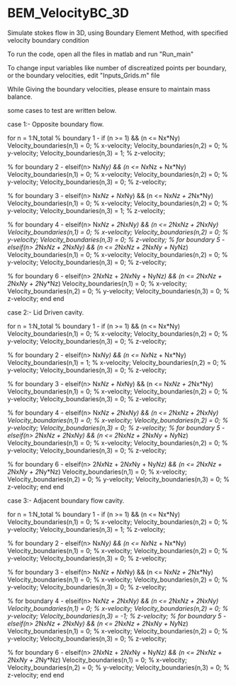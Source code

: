 # BEM_VelocityBC_3D
Simulate stokes flow in 3D, using Boundary Element Method, with specified velocity boundary condition

To run the code, open all the files in matlab and run "Run_main"

To change input variables like number of discreatized points per boundary, or the boundary velocities, edit "Inputs_Grids.m" file

While Giving the boundary velocities, please ensure to maintain mass balance.

some cases to test are written below.


case 1:- Opposite boundary flow.


for n = 1:N_total
% boundary 1 - 
if (n >= 1) && (n <= Nx*Ny)
    Velocity_boundaries(n,1) = 0; % x-velocity;
    Velocity_boundaries(n,2) = 0; % y-velocity;
    Velocity_boundaries(n,3) = 1; % z-velocity;

% for boundary 2 -
elseif(n> Nx*Ny) && (n <= Nx*Nz + Nx*Ny)
    Velocity_boundaries(n,1) = 0; % x-velocity;
    Velocity_boundaries(n,2) = 0; % y-velocity;
    Velocity_boundaries(n,3) = 0; % z-velocity;

% for boundary 3 -
elseif(n> Nx*Nz + Nx*Ny) && (n <= Nx*Nz + 2*Nx*Ny)
    Velocity_boundaries(n,1) = 0; % x-velocity;
    Velocity_boundaries(n,2) = 0; % y-velocity;
    Velocity_boundaries(n,3) = 1; % z-velocity;

% for boundary 4 -
elseif(n> Nx*Nz + 2*Nx*Ny) && (n <= 2*Nx*Nz + 2*Nx*Ny)
    Velocity_boundaries(n,1) = 0; % x-velocity;
    Velocity_boundaries(n,2) = 0; % y-velocity;
    Velocity_boundaries(n,3) = 0; % z-velocity;
% for boundary 5 -
elseif(n> 2*Nx*Nz + 2*Nx*Ny) && (n <= 2*Nx*Nz + 2*Nx*Ny + Ny*Nz)
    Velocity_boundaries(n,1) = 0; % x-velocity;
    Velocity_boundaries(n,2) = 0; % y-velocity;
    Velocity_boundaries(n,3) = 0; % z-velocity;

% for boundary 6 -
elseif(n> 2*Nx*Nz + 2*Nx*Ny + Ny*Nz) && (n <= 2*Nx*Nz + 2*Nx*Ny + 2*Ny*Nz)
    Velocity_boundaries(n,1) = 0; % x-velocity;
    Velocity_boundaries(n,2) = 0; % y-velocity;
    Velocity_boundaries(n,3) = 0; % z-velocity;
end
end


case 2:- Lid Driven cavity.


for n = 1:N_total
% boundary 1 - 
if (n >= 1) && (n <= Nx*Ny)
    Velocity_boundaries(n,1) = 0; % x-velocity;
    Velocity_boundaries(n,2) = 0; % y-velocity;
    Velocity_boundaries(n,3) = 0; % z-velocity;

% for boundary 2 -
elseif(n> Nx*Ny) && (n <= Nx*Nz + Nx*Ny)
    Velocity_boundaries(n,1) = 1; % x-velocity;
    Velocity_boundaries(n,2) = 0; % y-velocity;
    Velocity_boundaries(n,3) = 0; % z-velocity;

% for boundary 3 -
elseif(n> Nx*Nz + Nx*Ny) && (n <= Nx*Nz + 2*Nx*Ny)
    Velocity_boundaries(n,1) = 0; % x-velocity;
    Velocity_boundaries(n,2) = 0; % y-velocity;
    Velocity_boundaries(n,3) = 0; % z-velocity;

% for boundary 4 -
elseif(n> Nx*Nz + 2*Nx*Ny) && (n <= 2*Nx*Nz + 2*Nx*Ny)
    Velocity_boundaries(n,1) = 0; % x-velocity;
    Velocity_boundaries(n,2) = 0; % y-velocity;
    Velocity_boundaries(n,3) = 0; % z-velocity;
% for boundary 5 -
elseif(n> 2*Nx*Nz + 2*Nx*Ny) && (n <= 2*Nx*Nz + 2*Nx*Ny + Ny*Nz)
    Velocity_boundaries(n,1) = 0; % x-velocity;
    Velocity_boundaries(n,2) = 0; % y-velocity;
    Velocity_boundaries(n,3) = 0; % z-velocity;

% for boundary 6 -
elseif(n> 2*Nx*Nz + 2*Nx*Ny + Ny*Nz) && (n <= 2*Nx*Nz + 2*Nx*Ny + 2*Ny*Nz)
    Velocity_boundaries(n,1) = 0; % x-velocity;
    Velocity_boundaries(n,2) = 0; % y-velocity;
    Velocity_boundaries(n,3) = 0; % z-velocity;
end
end




case 3:- Adjacent boundary flow cavity.

for n = 1:N_total
% boundary 1 - 
if (n >= 1) && (n <= Nx*Ny)
    Velocity_boundaries(n,1) = 0; % x-velocity;
    Velocity_boundaries(n,2) = 0; % y-velocity;
    Velocity_boundaries(n,3) = 1; % z-velocity;

% for boundary 2 -
elseif(n> Nx*Ny) && (n <= Nx*Nz + Nx*Ny)
    Velocity_boundaries(n,1) = 0; % x-velocity;
    Velocity_boundaries(n,2) = 0; % y-velocity;
    Velocity_boundaries(n,3) = 0; % z-velocity;

% for boundary 3 -
elseif(n> Nx*Nz + Nx*Ny) && (n <= Nx*Nz + 2*Nx*Ny)
    Velocity_boundaries(n,1) = 0; % x-velocity;
    Velocity_boundaries(n,2) = 0; % y-velocity;
    Velocity_boundaries(n,3) = 0; % z-velocity;

% for boundary 4 -
elseif(n> Nx*Nz + 2*Nx*Ny) && (n <= 2*Nx*Nz + 2*Nx*Ny)
    Velocity_boundaries(n,1) = 0; % x-velocity;
    Velocity_boundaries(n,2) = 0; % y-velocity;
    Velocity_boundaries(n,3) = -1; % z-velocity;
% for boundary 5 -
elseif(n> 2*Nx*Nz + 2*Nx*Ny) && (n <= 2*Nx*Nz + 2*Nx*Ny + Ny*Nz)
    Velocity_boundaries(n,1) = 0; % x-velocity;
    Velocity_boundaries(n,2) = 0; % y-velocity;
    Velocity_boundaries(n,3) = 0; % z-velocity;

% for boundary 6 -
elseif(n> 2*Nx*Nz + 2*Nx*Ny + Ny*Nz) && (n <= 2*Nx*Nz + 2*Nx*Ny + 2*Ny*Nz)
    Velocity_boundaries(n,1) = 0; % x-velocity;
    Velocity_boundaries(n,2) = 0; % y-velocity;
    Velocity_boundaries(n,3) = 0; % z-velocity;
end
end
